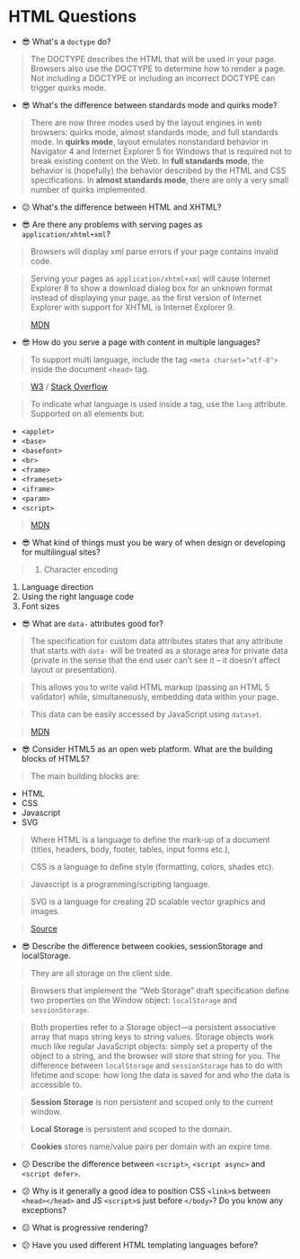 # HTML Questions

* :sunglasses: What's a `doctype` do?

> The DOCTYPE describes the HTML that will be used in your page. Browsers also use the DOCTYPE to determine how to render a page. Not including a DOCTYPE or including an incorrect DOCTYPE can trigger quirks mode.

* :sunglasses: What's the difference between standards mode and quirks mode?

> There are now three modes used by the layout engines in web browsers: quirks mode, almost standards mode, and full standards mode. In **quirks mode**, layout emulates nonstandard behavior in Navigator 4 and Internet Explorer 5 for Windows that is required not to break existing content on the Web. In **full standards mode**, the behavior is (hopefully) the behavior described by the HTML and CSS specifications. In **almost standards mode**, there are only a very small number of quirks implemented.

* :confused: What's the difference between HTML and XHTML?

* :sunglasses: Are there any problems with serving pages as `application/xhtml+xml`?

> Browsers will display xml parse errors if your page contains invalid code.

> Serving your pages as `application/xhtml+xml` will cause Internet Explorer 8 to show a download dialog box for an unknown format instead of displaying your page, as the first version of Internet Explorer with support for XHTML is Internet Explorer 9.

> [MDN](https://developer.mozilla.org/en-US/docs/Quirks_Mode_and_Standards_Mode#XHTML)

* :sunglasses: How do you serve a page with content in multiple languages?

> To support multi language, include the tag `<meta charset="utf-8">` inside the document `<head>` tag.

> [W3](http://www.w3.org/International/O-charset)
/ [Stack Overflow](https://stackoverflow.com/questions/4696499/meta-charset-utf-8-vs-meta-http-equiv-content-type)

> To indicate what language is used inside a tag, use the `lang` attribute.
> Supported on all elements but:
* `<applet>`
* `<base>`
* `<basefont>`
* `<br>`
* `<frame>`
* `<frameset>`
* `<iframe>`
* `<param>`
* `<script>`

> [MDN](https://developer.mozilla.org/en-US/docs/Web/HTML/Global_attributes/lang)

* :sunglasses: What kind of things must you be wary of when design or developing for multilingual sites?

> 1. Character encoding
1. Language direction
1. Using the right language code
1. Font sizes

* :sunglasses: What are `data-` attributes good for?

> The specification for custom data attributes states that any attribute that starts with `data-` will be treated as a storage area for private data (private in the sense that the end user can’t see it – it doesn’t affect layout or presentation).

> This allows you to write valid HTML markup (passing an HTML 5 validator) while, simultaneously, embedding data within your page.

> This data can be easily accessed by JavaScript using `dataset`.

> [MDN](https://developer.mozilla.org/en-US/docs/Web/Guide/HTML/Using_data_attributes)

* :sunglasses: Consider HTML5 as an open web platform. What are the building blocks of HTML5?

> The main building blocks are:
* HTML
* CSS
* Javascript
* SVG
<!-- TODO: Add image & media formats -->

> Where HTML is a language to define the mark-up of a document (titles, headers, body, footer, tables, input forms etc.),

> CSS is a language to define style (formatting, colors, shades etc).

> Javascript is a programming/scripting language.

> SVG is a language for creating 2D scalable vector graphics and images.

> [Source](http://yucianga.info/?p=655)

* :sunglasses: Describe the difference between cookies, sessionStorage and localStorage.

> They are all storage on the client side.

> Browsers that implement the “Web Storage” draft specification define two properties on the Window object: `localStorage` and `sessionStorage`.

> Both properties refer to a Storage object—a persistent associative array that maps string keys to string values. Storage objects work much like regular JavaScript objects: simply set a property of the object to a string, and the browser will store that string for you. The difference between `localStorage` and `sessionStorage` has to do with lifetime and scope: how long the data is saved for and who the data is accessible to.

> **Session Storage** is non persistent and scoped only to the current window.

> **Local Storage** is persistent and scoped to the domain.

> **Cookies** stores name/value pairs per domain with an expire time.

<!-- TODO: add IndexedDB API -->

* :confused: Describe the difference between `<script>`, `<script async>` and `<script defer>`.

* :confused: Why is it generally a good idea to position CSS `<link>`s between `<head></head>` and JS `<script>`s just before `</body>`? Do you know any exceptions?

* :confused: What is progressive rendering?

* :confused: Have you used different HTML templating languages before?
